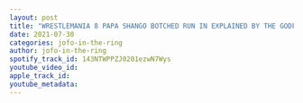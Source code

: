 ```yaml
---
layout: post
title: "WRESTLEMANIA 8 PAPA SHANGO BOTCHED RUN IN EXPLAINED BY THE GODFATHER | #JOFOCLIPS"
date: 2021-07-30
categories: jofo-in-the-ring
author: jofo-in-the-ring
spotify_track_id: 143NTWPPZJ0201ezwN7Wys
youtube_video_id: 
apple_track_id: 
youtube_metadata: 
---
```

